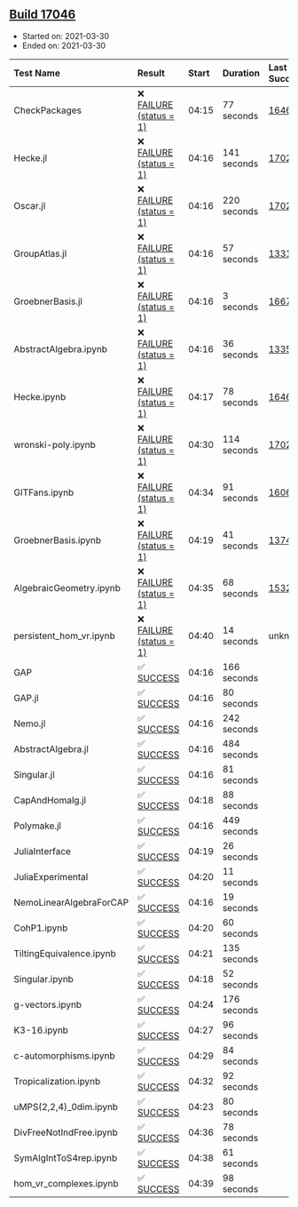 ## [Build 17046](https://oscarci.mathematik.uni-kl.de/job/oscar/17046/)

* Started on: 2021-03-30
* Ended on: 2021-03-30

| Test Name    | Result | Start | Duration | Last Success | First Failure |
|:-------------|:-------|:------|:---------|:-------------|:--------------|
| CheckPackages | ❌ [FAILURE (status = 1)](https://oscarci.mathematik.uni-kl.de/job/oscar/17046/artifact/logs/build-17046/CheckPackages.log) | 04:15 | 77 seconds | [16463](https://oscarci.mathematik.uni-kl.de/job/oscar/16463/) | [16464](https://oscarci.mathematik.uni-kl.de/job/oscar/16464/) |
| Hecke.jl | ❌ [FAILURE (status = 1)](https://oscarci.mathematik.uni-kl.de/job/oscar/17046/artifact/logs/build-17046/Hecke.jl.log) | 04:16 | 141 seconds | [17022](https://oscarci.mathematik.uni-kl.de/job/oscar/17022/) | [17023](https://oscarci.mathematik.uni-kl.de/job/oscar/17023/) |
| Oscar.jl | ❌ [FAILURE (status = 1)](https://oscarci.mathematik.uni-kl.de/job/oscar/17046/artifact/logs/build-17046/Oscar.jl.log) | 04:16 | 220 seconds | [17022](https://oscarci.mathematik.uni-kl.de/job/oscar/17022/) | [17023](https://oscarci.mathematik.uni-kl.de/job/oscar/17023/) |
| GroupAtlas.jl | ❌ [FAILURE (status = 1)](https://oscarci.mathematik.uni-kl.de/job/oscar/17046/artifact/logs/build-17046/GroupAtlas.jl.log) | 04:16 | 57 seconds | [13311](https://oscarci.mathematik.uni-kl.de/job/oscar/13311/) | [13312](https://oscarci.mathematik.uni-kl.de/job/oscar/13312/) |
| GroebnerBasis.jl | ❌ [FAILURE (status = 1)](https://oscarci.mathematik.uni-kl.de/job/oscar/17046/artifact/logs/build-17046/GroebnerBasis.jl.log) | 04:16 | 3 seconds | [16676](https://oscarci.mathematik.uni-kl.de/job/oscar/16676/) | [16677](https://oscarci.mathematik.uni-kl.de/job/oscar/16677/) |
| AbstractAlgebra.ipynb | ❌ [FAILURE (status = 1)](https://oscarci.mathematik.uni-kl.de/job/oscar/17046/artifact/logs/build-17046/AbstractAlgebra.ipynb.log) | 04:16 | 36 seconds | [13355](https://oscarci.mathematik.uni-kl.de/job/oscar/13355/) | [13356](https://oscarci.mathematik.uni-kl.de/job/oscar/13356/) |
| Hecke.ipynb | ❌ [FAILURE (status = 1)](https://oscarci.mathematik.uni-kl.de/job/oscar/17046/artifact/logs/build-17046/Hecke.ipynb.log) | 04:17 | 78 seconds | [16463](https://oscarci.mathematik.uni-kl.de/job/oscar/16463/) | [16464](https://oscarci.mathematik.uni-kl.de/job/oscar/16464/) |
| wronski-poly.ipynb | ❌ [FAILURE (status = 1)](https://oscarci.mathematik.uni-kl.de/job/oscar/17046/artifact/logs/build-17046/wronski-poly.ipynb.log) | 04:30 | 114 seconds | [17026](https://oscarci.mathematik.uni-kl.de/job/oscar/17026/) | [17027](https://oscarci.mathematik.uni-kl.de/job/oscar/17027/) |
| GITFans.ipynb | ❌ [FAILURE (status = 1)](https://oscarci.mathematik.uni-kl.de/job/oscar/17046/artifact/logs/build-17046/GITFans.ipynb.log) | 04:34 | 91 seconds | [16068](https://oscarci.mathematik.uni-kl.de/job/oscar/16068/) | [16069](https://oscarci.mathematik.uni-kl.de/job/oscar/16069/) |
| GroebnerBasis.ipynb | ❌ [FAILURE (status = 1)](https://oscarci.mathematik.uni-kl.de/job/oscar/17046/artifact/logs/build-17046/GroebnerBasis.ipynb.log) | 04:19 | 41 seconds | [13748](https://oscarci.mathematik.uni-kl.de/job/oscar/13748/) | [13749](https://oscarci.mathematik.uni-kl.de/job/oscar/13749/) |
| AlgebraicGeometry.ipynb | ❌ [FAILURE (status = 1)](https://oscarci.mathematik.uni-kl.de/job/oscar/17046/artifact/logs/build-17046/AlgebraicGeometry.ipynb.log) | 04:35 | 68 seconds | [15322](https://oscarci.mathematik.uni-kl.de/job/oscar/15322/) | [15323](https://oscarci.mathematik.uni-kl.de/job/oscar/15323/) |
| persistent_hom_vr.ipynb | ❌ [FAILURE (status = 1)](https://oscarci.mathematik.uni-kl.de/job/oscar/17046/artifact/logs/build-17046/persistent_hom_vr.ipynb.log) | 04:40 | 14 seconds | unknown | unknown |
| GAP | ✅ [SUCCESS](https://oscarci.mathematik.uni-kl.de/job/oscar/17046/artifact/logs/build-17046/GAP.log) | 04:16 | 166 seconds |  |  |
| GAP.jl | ✅ [SUCCESS](https://oscarci.mathematik.uni-kl.de/job/oscar/17046/artifact/logs/build-17046/GAP.jl.log) | 04:16 | 80 seconds |  |  |
| Nemo.jl | ✅ [SUCCESS](https://oscarci.mathematik.uni-kl.de/job/oscar/17046/artifact/logs/build-17046/Nemo.jl.log) | 04:16 | 242 seconds |  |  |
| AbstractAlgebra.jl | ✅ [SUCCESS](https://oscarci.mathematik.uni-kl.de/job/oscar/17046/artifact/logs/build-17046/AbstractAlgebra.jl.log) | 04:16 | 484 seconds |  |  |
| Singular.jl | ✅ [SUCCESS](https://oscarci.mathematik.uni-kl.de/job/oscar/17046/artifact/logs/build-17046/Singular.jl.log) | 04:16 | 81 seconds |  |  |
| CapAndHomalg.jl | ✅ [SUCCESS](https://oscarci.mathematik.uni-kl.de/job/oscar/17046/artifact/logs/build-17046/CapAndHomalg.jl.log) | 04:18 | 88 seconds |  |  |
| Polymake.jl | ✅ [SUCCESS](https://oscarci.mathematik.uni-kl.de/job/oscar/17046/artifact/logs/build-17046/Polymake.jl.log) | 04:16 | 449 seconds |  |  |
| JuliaInterface | ✅ [SUCCESS](https://oscarci.mathematik.uni-kl.de/job/oscar/17046/artifact/logs/build-17046/JuliaInterface.log) | 04:19 | 26 seconds |  |  |
| JuliaExperimental | ✅ [SUCCESS](https://oscarci.mathematik.uni-kl.de/job/oscar/17046/artifact/logs/build-17046/JuliaExperimental.log) | 04:20 | 11 seconds |  |  |
| NemoLinearAlgebraForCAP | ✅ [SUCCESS](https://oscarci.mathematik.uni-kl.de/job/oscar/17046/artifact/logs/build-17046/NemoLinearAlgebraForCAP.log) | 04:16 | 19 seconds |  |  |
| CohP1.ipynb | ✅ [SUCCESS](https://oscarci.mathematik.uni-kl.de/job/oscar/17046/artifact/logs/build-17046/CohP1.ipynb.log) | 04:20 | 60 seconds |  |  |
| TiltingEquivalence.ipynb | ✅ [SUCCESS](https://oscarci.mathematik.uni-kl.de/job/oscar/17046/artifact/logs/build-17046/TiltingEquivalence.ipynb.log) | 04:21 | 135 seconds |  |  |
| Singular.ipynb | ✅ [SUCCESS](https://oscarci.mathematik.uni-kl.de/job/oscar/17046/artifact/logs/build-17046/Singular.ipynb.log) | 04:18 | 52 seconds |  |  |
| g-vectors.ipynb | ✅ [SUCCESS](https://oscarci.mathematik.uni-kl.de/job/oscar/17046/artifact/logs/build-17046/g-vectors.ipynb.log) | 04:24 | 176 seconds |  |  |
| K3-16.ipynb | ✅ [SUCCESS](https://oscarci.mathematik.uni-kl.de/job/oscar/17046/artifact/logs/build-17046/K3-16.ipynb.log) | 04:27 | 96 seconds |  |  |
| c-automorphisms.ipynb | ✅ [SUCCESS](https://oscarci.mathematik.uni-kl.de/job/oscar/17046/artifact/logs/build-17046/c-automorphisms.ipynb.log) | 04:29 | 84 seconds |  |  |
| Tropicalization.ipynb | ✅ [SUCCESS](https://oscarci.mathematik.uni-kl.de/job/oscar/17046/artifact/logs/build-17046/Tropicalization.ipynb.log) | 04:32 | 92 seconds |  |  |
| uMPS(2,2,4)_0dim.ipynb | ✅ [SUCCESS](https://oscarci.mathematik.uni-kl.de/job/oscar/17046/artifact/logs/build-17046/uMPS-2-2-4-_0dim.ipynb.log) | 04:23 | 80 seconds |  |  |
| DivFreeNotIndFree.ipynb | ✅ [SUCCESS](https://oscarci.mathematik.uni-kl.de/job/oscar/17046/artifact/logs/build-17046/DivFreeNotIndFree.ipynb.log) | 04:36 | 78 seconds |  |  |
| SymAlgIntToS4rep.ipynb | ✅ [SUCCESS](https://oscarci.mathematik.uni-kl.de/job/oscar/17046/artifact/logs/build-17046/SymAlgIntToS4rep.ipynb.log) | 04:38 | 61 seconds |  |  |
| hom_vr_complexes.ipynb | ✅ [SUCCESS](https://oscarci.mathematik.uni-kl.de/job/oscar/17046/artifact/logs/build-17046/hom_vr_complexes.ipynb.log) | 04:39 | 98 seconds |  |  |
